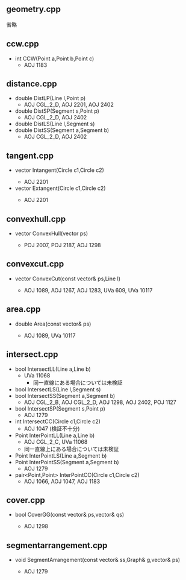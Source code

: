 ## geometry.cpp
  省略

## ccw.cpp
+ int CCW(Point a,Point b,Point c)
  - AOJ 1183

## distance.cpp
+ double DistLP(Line l,Point p)
  - AOJ CGL_2_D, AOJ 2201, AOJ 2402
+ double DistSP(Segment s,Point p)
	- AOJ CGL_2_D, AOJ 2402
+ double DistLS(Line l,Segment s)
+ double DistSS(Segment a,Segment b)
  - AOJ CGL_2_D, AOJ 2402

## tangent.cpp
+ vector<Line> Intangent(Circle c1,Circle c2)
  - AOJ 2201
+ vector<Line> Extangent(Circle c1,Circle c2)
  - AOJ 2201

## convexhull.cpp
+ vector<Point> ConvexHull(vector<Point> ps)
  - POJ 2007, POJ 2187, AOJ 1298

## convexcut.cpp
+ vector<Point> ConvexCut(const vector<Point>& ps,Line l)
  - AOJ 1089, AOJ 1267, AOJ 1283, UVa 609, UVa 10117

## area.cpp
+ double Area(const vector<Point>& ps)
  - AOJ 1089, UVa 10117

## intersect.cpp
+ bool IntersectLL(Line a,Line b)
  - UVa 11068
	- 同一直線にある場合については未検証
+ bool IntersectLS(Line l,Segment s)
+ bool IntersectSS(Segment a,Segment b)
  - AOJ CGL_2_B, AOJ CGL_2_D, AOJ 1298, AOJ 2402, POJ 1127
+ bool IntersectSP(Segment s,Point p)
  - AOJ 1279
+ int IntersectCC(Circle c1,Circle c2)
  - AOJ 1047 (検証不十分)
+ Point InterPointLL(Line a,Line b)
  - AOJ CGL_2_C, UVa 11068
  - 同一直線上にある場合については未検証
+ Point InterPointLS(Line a,Segment b)
+ Point InterPointSS(Segment a,Segment b)
  - AOJ 1279
+ pair<Point,Point> InterPointCC(Circle c1,Circle c2)
  - AOJ 1066, AOJ 1047, AOJ 1183

## cover.cpp
+ bool CoverGG(const vector<Point>& ps,vector<Point>& qs)
  - AOJ 1298

## segmentarrangement.cpp
+ void SegmentArrangement(const vector<Segment>& ss,Graph& g,vector<Point>& ps)
  - AOJ 1279
